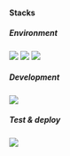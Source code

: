 
 <h4> Stacks </h4>
 
 ##### Environment
 <img src="https://img.shields.io/badge/visualstudiocode-007ACC?style=for-the-badge&logo=visualstudiocode&logoColor=white"> <img src="https://img.shields.io/badge/github-181717?style=for-the-badge&logo=github&logoColor=white"> <img src="https://img.shields.io/badge/git-F05032?style=for-the-badge&logo=git&logoColor=white">
  
 ##### Development
   <img src="https://img.shields.io/badge/javascript-F7DF1E?style=for-the-badge&logo=javascript&logoColor=black">
 
##### Test & deploy
   <img src="https://img.shields.io/badge/githubpages-222222?style=for-the-badge&logo=githubpagese&logoColor=black"> 
   
